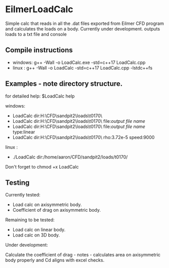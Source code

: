 # EilmerLoadCalc

Simple calc that reads in all the .dat files exported from Eilmer CFD program and calculates the loads on a body.
Currently under development.
outputs loads to a txt file and console

## Compile instructions
* windows: g++ -Wall -o LoadCalc.exe -std=c++17 LoadCalc.cpp
* linux  : g++ -Wall -o LoadCalc -std=c++17 LoadCalc.cpp -lstdc++fs
 
## Examples - note directory structure.

for detailed help:
  $LoadCalc help

windows: 
* LoadCalc dir:H:\CFD\sandpit2\loads\t0170\
* LoadCalc dir:H:\CFD\sandpit2\loads\t0170\ file:_output file name_
* LoadCalc dir:H:\CFD\sandpit2\loads\t0170\ file:_output file name_ type:linear
* LoadCalc dir:H:\CFD\sandpit2\loads\t0170\ rho:3.72e-5 speed:9000
          
linux  :
* ./LoadCalc dir:/home/aaron/CFD/sandpit2/loads/t0170/

Don't forget to chmod +x LoadCalc

## Testing
Currently tested:
* Load calc on axisymmetric body.  
* Coefficient of drag on axisymmetric body.  

Remaining to be tested:
* Load calc on linear body.
* Load calc on 3D body.

Under development:

Calculate the coefficient of drag - notes - calculates area on axisymmetric body properly and Cd aligns with excel checks.

      
      





